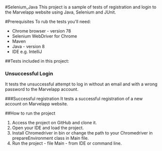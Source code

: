 #Selenium_Java
This project is a sample of tests of registration and login to the Marvelapp website using Java, Selenium and JUnit.

#Prerequisites
To rub the tests you'll need:
* Chrome browser - version 78
* Selenium WebDriver for Chrome
* Maven
* Java - version 8
* IDE e.g. IntelliJ

##Tests included in this project:

### Unsuccessful Login
It tests the unsuccessful attempt to log in without an email and with a wrong password to the Marvelapp account.

###Successful registration
It tests a successful registration of a new account on Marvelapp website.

##How to run the project
1. Access the project on GitHub and clone it.
2. Open your IDE and load the project.
3. Install Chromedriver in bin or change the path to your Chromedriver in prepareEnvironment class in Main file.
4. Run the project - file Main - from IDE or command line.
